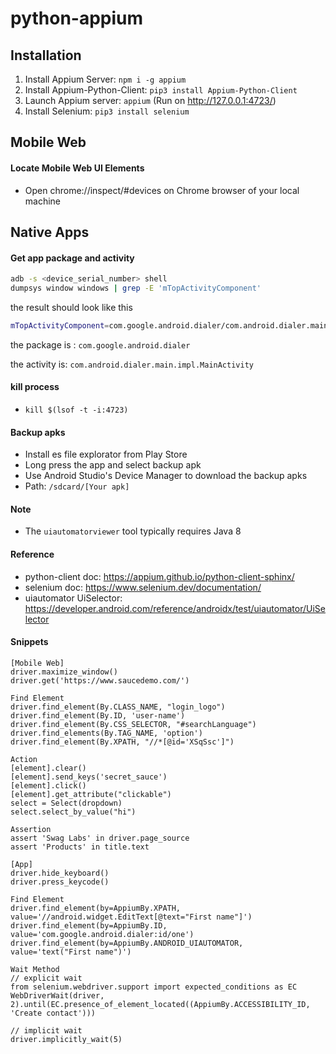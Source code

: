 # python-appium

## Installation
1. Install Appium Server: `npm i -g appium`
2. Install Appium-Python-Client: `pip3 install Appium-Python-Client`
3. Launch Appium server: `appium` (Run on http://127.0.0.1:4723/)
4. Install Selenium: `pip3 install selenium` 

## Mobile Web
#### Locate Mobile Web UI Elements
- Open chrome://inspect/#devices on Chrome browser of your local machine

## Native Apps
#### Get app package and activity
```bash
adb -s <device_serial_number> shell 
dumpsys window windows | grep -E 'mTopActivityComponent'
```
the result should look like this
```bash
mTopActivityComponent=com.google.android.dialer/com.android.dialer.main.impl.MainActivity
```
the package is : `com.google.android.dialer`

the activity is: `com.android.dialer.main.impl.MainActivity`

#### kill process
- `kill $(lsof -t -i:4723)`

#### Backup apks
- Install es file explorator from Play Store
- Long press the app and select backup apk
- Use Android Studio's Device Manager to download the backup apks
- Path: `/sdcard/[Your apk]`
#### Note
- The `uiautomatorviewer` tool typically requires Java 8


#### Reference
- python-client doc: https://appium.github.io/python-client-sphinx/
- selenium doc: https://www.selenium.dev/documentation/
- uiautomator UiSelector: https://developer.android.com/reference/androidx/test/uiautomator/UiSelector

#### Snippets
```text
[Mobile Web]
driver.maximize_window()
driver.get('https://www.saucedemo.com/')

Find Element
driver.find_element(By.CLASS_NAME, "login_logo")
driver.find_element(By.ID, 'user-name')
driver.find_element(By.CSS_SELECTOR, "#searchLanguage")
driver.find_elements(By.TAG_NAME, 'option')
driver.find_element(By.XPATH, "//*[@id='XSqSsc']")

Action
[element].clear()
[element].send_keys('secret_sauce')
[element].click()
[element].get_attribute("clickable")
select = Select(dropdown)
select.select_by_value("hi")

Assertion
assert 'Swag Labs' in driver.page_source
assert 'Products' in title.text

[App]
driver.hide_keyboard()
driver.press_keycode()

Find Element
driver.find_element(by=AppiumBy.XPATH, value='//android.widget.EditText[@text="First name"]')
driver.find_element(by=AppiumBy.ID, value='com.google.android.dialer:id/one')
driver.find_element(by=AppiumBy.ANDROID_UIAUTOMATOR, value='text("First name")')

Wait Method
// explicit wait
from selenium.webdriver.support import expected_conditions as EC
WebDriverWait(driver, 2).until(EC.presence_of_element_located((AppiumBy.ACCESSIBILITY_ID, 'Create contact')))

// implicit wait
driver.implicitly_wait(5)


```



